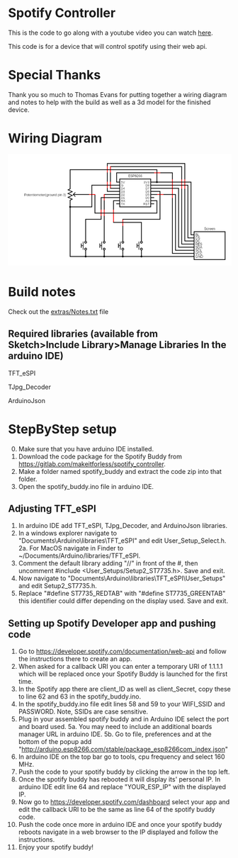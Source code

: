 # Spotify Controller

This is the code to go along with a youtube video you can watch [here](https://youtu.be/SWiPIBWvgIU).

This code is for a device that will control spotify using their web api.

# Special Thanks

Thank you so much to Thomas Evans for putting together a wiring diagram and notes to help with the build as well as a 3d model for the finished device.

# Wiring Diagram

![Wiring Diagram](extras/circuit.png)

# Build notes

Check out the [extras/Notes.txt](extras/Notes.txt) file

## Required libraries (available from Sketch>Include Library>Manage Libraries In the arduino IDE)
TFT_eSPI

TJpg_Decoder

ArduinoJson

# StepByStep setup
0. Make sure that you have arduino IDE installed.
1. Download the code package for the Spotify Buddy from https://gitlab.com/makeitforless/spotify_controller.
2. Make a folder named spotify_buddy and extract the code zip into that folder.
3. Open the spotify_buddy.ino file in arduino IDE.

## Adjusting TFT_eSPI
1. In arduino IDE add TFT_eSPI, TJpg_Decoder, and ArduinoJson libraries.
2. In a windows explorer navigate to "Documents\Arduino\libraries\TFT_eSPI" and edit User_Setup_Select.h.
	2a. For MacOS navigate in Finder to ~/Documents/Arduino/libraries/TFT_eSPI.
3. Comment the default library adding "//" in front of the #, then uncomment #include <User_Setups/Setup2_ST7735.h>. Save and exit.
4. Now navigate to "Documents\Arduino\libraries\TFT_eSPI\User_Setups" and edit Setup2_ST7735.h.
5. Replace "#define ST7735_REDTAB" with "#define ST7735_GREENTAB" this identifier could differ depending on the display used. Save and exit.

## Setting up Spotify Developer app and pushing code
1. Go to https://developer.spotify.com/documentation/web-api and follow the instructions there to create an app.
2. When asked for a callback URI you can enter a temporary URI of 1.1.1.1 which will be replaced once your Spotify Buddy is launched for the first time.
3. In the Spotify app there are client_ID as well as client_Secret, copy these to line 62 and 63 in the spotify_buddy.ino.
4. In the spotify_buddy.ino file edit lines 58 and 59 to your WIFI_SSID and PASSWORD. Note, SSIDs are case sensitive.
5. Plug in your assembled spotify buddy and in Arduino IDE select the port and board used.
	5a. You may need to include an additional boards manager URL in arduino IDE.
	5b. Go to file, preferences and at the bottom of the popup add "http://arduino.esp8266.com/stable/package_esp8266com_index.json"
6. In arduino IDE on the top bar go to tools, cpu frequency and select 160 MHz.
7. Push the code to your spotify buddy by clicking the arrow in the top left.
8. Once the spotify buddy has rebooted it will display its' personal IP. In arduino IDE edit line 64 and replace "YOUR_ESP_IP" with the displayed IP.
9. Now go to https://developer.spotify.com/dashboard select your app and edit the callback URI to be the same as line 64 of the spotify buddy code.
10. Push the code once more in arduino IDE and once your spotify buddy reboots navigate in a web browser to the IP displayed and follow the instructions.
11. Enjoy your spotify buddy!

